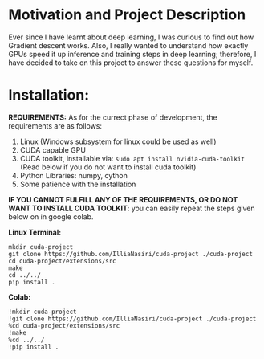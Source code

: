 # Motivation and Project Description #
Ever since I have learnt about deep learning, I was curious to find out how Gradient descent works. Also, I really wanted to understand how exactly GPUs speed it up inference and training steps in deep learning; 
therefore, I have decided to take on this project to answer these questions for myself.

# Installation: # 

**REQUIREMENTS:** As for the currect phase of development, the requirements are as follows:
1. Linux (Windows subsystem for linux could be used as well)
2. CUDA capable GPU
3. CUDA toolkit, installable via:
   ```sudo apt install nvidia-cuda-toolkit   ``` (Read  below if you do not want to install cuda toolkit)
5. Python Libraries: numpy, cython
6. Some patience with the installation 

**IF YOU CANNOT FULFILL ANY OF THE REQUIREMENTS, OR DO NOT WANT TO INSTALL CUDA TOOLKIT**: you can easily repeat the steps given below on in google colab. 

**Linux Terminal:**

```shell
mkdir cuda-project
git clone https://github.com/IlliaNasiri/cuda-project ./cuda-project
cd cuda-project/extensions/src
make
cd ../../
pip install . 
```

**Colab:**

```shell
!mkdir cuda-project
!git clone https://github.com/IlliaNasiri/cuda-project ./cuda-project
%cd cuda-project/extensions/src
!make
%cd ../../
!pip install . 

```




